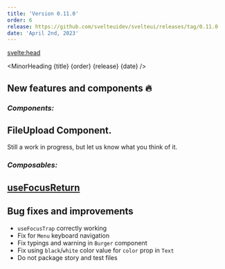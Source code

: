 ```yaml
---
title: 'Version 0.11.0'
order: 6
release: https://github.com/svelteuidev/svelteui/releases/tag/0.11.0
date: 'April 2nd, 2023'
---
```


<script>
    import { MinorHeading } from '$lib/components';
    import { base } from '$app/paths';
</script>

<svelte:head>
  <title>{title} - SvelteUI</title>
</svelte:head>

<MinorHeading {title} {order} {release} {date} />

## New features and components 🔥

### _Components:_

## FileUpload Component.

Still a work in progress, but let us know what you think of it.

### _Composables:_

## [useFocusReturn]({base}/composables/use-focus-trap)

## Bug fixes and improvements

- `useFocusTrap` correctly working
- Fix for `Menu` keyboard navigation
- Fix typings and warning in `Burger` component
- Fix using `black`/`white` color value for `color` prop in `Text`
- Do not package story and test files
